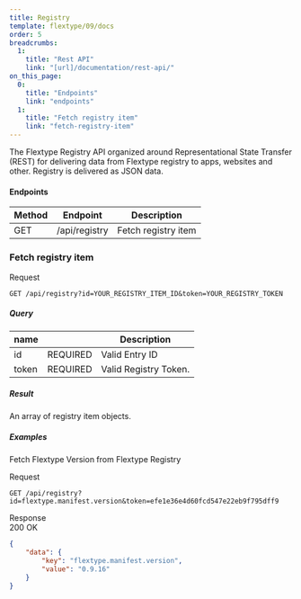 ```yaml
---
title: Registry
template: flextype/09/docs
order: 5
breadcrumbs:
  1:
    title: "Rest API"
    link: "[url]/documentation/rest-api/"
on_this_page:
  0:
    title: "Endpoints"
    link: "endpoints"
  1:
    title: "Fetch registry item"
    link: "fetch-registry-item"
---
```


The Flextype Registry API organized around Representational State Transfer (REST) for delivering data from Flextype registry to apps, websites and other. Registry is delivered as JSON data.

#### <a name="endpoints"></a> Endpoints

<table>
    <thead>
        <tr>
            <th>Method</th>
            <th>Endpoint</th>
            <th>Description</th>
        </tr>
    </thead>
    <tbody>
        <tr>
            <td>GET</td>
            <td>/api/registry</td>
            <td>Fetch registry item</td>
        </tr>
    </tbody>
</table>

### <a name="fetch-registry-item"></a> Fetch registry item

<div class="file-header">Request</div>

```
GET /api/registry?id=YOUR_REGISTRY_ITEM_ID&token=YOUR_REGISTRY_TOKEN
```

##### Query

<table>
    <thead>
        <tr>
            <th>name</th>
            <th></th>
            <th>Description</th>
        </tr>
    </thead>
    <tbody>
        <tr>
            <td>id</td>
            <td>REQUIRED</td>
            <td>Valid Entry ID</td>
        </tr>
        <tr>
            <td>token</td>
            <td>REQUIRED</td>
            <td>Valid Registry Token.</td>
        </tr>
    </tbody>
</table>

##### Result

An array of registry item objects.

##### Examples

Fetch Flextype Version from Flextype Registry

<div class="file-header">Request</div>

```
GET /api/registry?id=flextype.manifest.version&token=efe1e36e4d60fcd547e22eb9f795dff9
```

<div class="file-header flex justify-between"><div>Response</div> <div class="text-right">200 OK</div></div>

```json
{
    "data": {
        "key": "flextype.manifest.version",
        "value": "0.9.16"
    }
}
```
